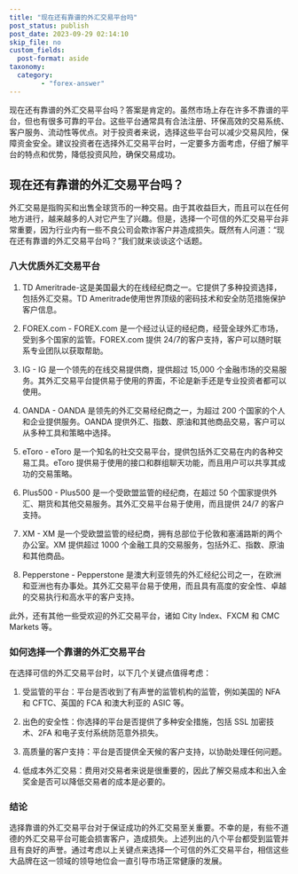 ```yaml
---
title: "现在还有靠谱的外汇交易平台吗"
post_status: publish
post_date: 2023-09-29 02:14:10
skip_file: no
custom_fields: 
  post-format: aside
taxonomy:
  category:
        - "forex-answer"
---
```


现在还有靠谱的外汇交易平台吗？答案是肯定的。虽然市场上存在许多不靠谱的平台，但也有很多可靠的平台。这些平台通常具有合法注册、环保高效的交易系统、客户服务、流动性等优点。对于投资者来说，选择这些平台可以减少交易风险，保障资金安全。建议投资者在选择外汇交易平台时，一定要多方面考虑，仔细了解平台的特点和优势，降低投资风险，确保交易成功。

## 现在还有靠谱的外汇交易平台吗？

外汇交易是指购买和出售全球货币的一种交易。由于其收益巨大，而且可以在任何地方进行，越来越多的人对它产生了兴趣。但是，选择一个可信的外汇交易平台非常重要，因为行业内有一些不良公司会欺诈客户并造成损失。既然有人问道：“现在还有靠谱的外汇交易平台吗？”我们就来谈谈这个话题。

### 八大优质外汇交易平台

1. TD Ameritrade-这是美国最大的在线经纪商之一。它提供了多种投资选择，包括外汇交易。TD Ameritrade使用世界顶级的密码技术和安全防范措施保护客户信息。

2. FOREX.com - FOREX.com 是一个经过认证的经纪商，经营全球外汇市场，受到多个国家的监管。FOREX.com 提供 24/7的客户支持，客户可以随时联系专业团队以获取帮助。

3. IG - IG 是一个领先的在线交易提供商，提供超过 15,000 个金融市场的交易服务。其外汇交易平台提供易于使用的界面，不论是新手还是专业投资者都可以使用。

4. OANDA - OANDA 是领先的外汇交易经纪商之一，为超过 200 个国家的个人和企业提供服务。OANDA 提供外汇、指数、原油和其他商品交易，客户可以从多种工具和策略中选择。

5. eToro - eToro 是一个知名的社交交易平台，提供包括外汇交易在内的各种交易工具。eToro 提供易于使用的接口和群组聊天功能，而且用户可以共享其成功的交易策略。

6. Plus500 - Plus500 是一个受欧盟监管的经纪商，在超过 50 个国家提供外汇、期货和其他交易服务。其外汇交易平台易于使用，而且提供 24/7 的客户支持。

7. XM - XM 是一个受欧盟监管的经纪商，拥有总部位于伦敦和塞浦路斯的两个办公室。XM 提供超过 1000 个金融工具的交易服务，包括外汇、指数、原油和其他商品。

8. Pepperstone - Pepperstone 是澳大利亚领先的外汇经纪公司之一，在欧洲和亚洲也有办事处。其外汇交易平台易于使用，而且具有高度的安全性、卓越的交易执行和高水平的客户支持。

此外，还有其他一些受欢迎的外汇交易平台，诸如 City Index、FXCM 和 CMC Markets 等。

### 如何选择一个靠谱的外汇交易平台

在选择可信的外汇交易平台时，以下几个关键点值得考虑：

1. 受监管的平台：平台是否收到了有声誉的监管机构的监管，例如美国的 NFA 和 CFTC、英国的 FCA 和澳大利亚的 ASIC 等。

2. 出色的安全性：你选择的平台是否提供了多种安全措施，包括 SSL 加密技术、2FA 和电子支付系统防范意外损失。

3. 高质量的客户支持：平台是否提供全天候的客户支持，以协助处理任何问题。

4. 低成本外汇交易：费用对交易者来说是很重要的，因此了解交易成本和出入金奖金是否可以降低交易者的成本是必要的。

### 结论

选择靠谱的外汇交易平台对于保证成功的外汇交易至关重要。不幸的是，有些不道德的外汇交易平台可能会损害客户，造成损失。上述列出的八个平台都受到监管并且有良好的声誉。通过考虑以上关键点来选择一个可信的外汇交易平台，相信这些大品牌在这一领域的领导地位会一直引导市场正常健康的发展。 
